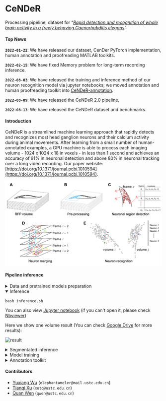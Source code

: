# CeNDeR

Processing pipeline, dataset for “[*Rapid detection and recognition of whole brain activity in a freely behaving Caenorhabditis elegans*](https://arxiv.org/abs/2109.10474)”

#### Top News

**`2022-01-22`**:  We have released our dataset, CenDer PyTorch implementation, human annotation and proofreading MATLAB toolkits.

**`2022-02-15`**:  We have fixed Memory problem for long-term recording inference.

**`2022-08-03`**:  We have released the training and inference method of our neuron recognition model via jupyter notebooks; we moved annotation and human proofreading toolkit into [CeNDeR-annotation](https://github.com/Wenlab/CeNDeR-annotation).

**`2022-08-09`**:  We have released the CeNDeR 2.0 pipeline.

**`2022-08-13`**:  We have released the CeNDeR dataset and benchmarks.


#### Introduction

CeNDeR is a streamlined machine learning approach that rapidly detects and recognizes most head ganglion neurons and their calcium activity during animal movements. After learning from a small number
of human-annotated examples, a GPU machine is able to process each imaging volume - 1024 x 1024 x 18 in voxels - in less than 1 second and achieves an accuracy of 91% in neuronal detection and above 80% in
neuronal tracking over a long video recording. Our paper website: [https://doi.org/10.1371/journal.pcbi.1010594](https://doi.org/10.1371/journal.pcbi.1010594).

![](figs/pipeline.png)

#### Pipeline inference

<details>
<summary> Data and pretrained models preparation </summary>

You can download dataset, pretrained models and CeNDeR system in [OSF](https://osf.io/v2b5n/).

</details>

<details open>
<summary> Inference </summary>

```shell
bash inference.sh
```


You can also view [Jupyter notebook](https://github.com/Wenlab/C.elegans-Neuron-Recognition-Algorithm/blob/master/inference.ipynb) (if you can't open it, please check [Nbviewer](https://nbviewer.org/github/Wenlab/CeNDeR/blob/main/inference.ipynb))

Here we show one volume result (You can check [Google Drive]( https://drive.google.com/drive/folders/1eLU61i9GbfhekJA_57qhqvfkICDNTcCs?usp=sharing) for more results):

![result](figs/result.png)
</details>


<details>
<summary> Segmentated inference </summary>

To improve accuracy, one should tune pre-processing results (e.g., *C. elegans* coordinate system).

1. Pre-processing stage inference

```shell
python inference.py --only-preprocessing --preprocessing-mode 6 --process-stack-root data/dataset/raw --save-preprocess-result-root data/dataset/proofreading
```

2. Using [LABELME](https://github.com/wkentaro/labelme) (version 4.5.7) to tune

```shell
labelme data/dataset/proofreading
```

3. Pipeline inference from modified *C. elegans* coordinate system:

```shell
python inference.py --load-preprocess-result-root data/dataset/proofreading --process-stack-root data/dataset/raw --json-store-root data/dataset_result
```

</details>

<details>
<summary> Model training </summary>

Detection training example:

```shell
python src/detection/det_train.py
```

Recognition training example:

```shell
# training in CeNDeR dataset
python src/benchmarks/datasets/fDNC.py --mode 0
python src/recognition/training/exps/e1.py
```

You can also view [Jupyter notebook](https://github.com/Wenlab/C.elegans-Neuron-Recognition-Algorithm/blob/master/recognition.ipynb) (if you can't open it, please check [Nbviewer](https://nbviewer.org/github/Wenlab/CeNDeR/blob/main/recognition.ipynb))

```shell
# training in NeRVE dataset
python src/benchmarks/datasets/fDNC.py --mode 1
python src/benchmarks/datasets/CeNDeR.py --mode 1
python src/recognition/training/exps/e2_wa_nerve.py
```

Check [TensorBoard](https://www.tensorflow.org/tensorboard) for training details.

```shell
tensorboard --logdir=tb_log
```

</details>



<details>
<summary> Annotation toolkit </summary>

[The toolkit](https://github.com/Wenlab/CeNDeR-annotation) can view and annotate whole brain imaging data.

</details>

#### Contributors

- [Yuxiang Wu](https://github.com/wuyxiquanquan) (`elephantameler@mail.ustc.edu.cn`)
- [Tianqi Xu](https://github.com/xutq) (`xutq@ustc.edu.cn`)
- [Quan Wen](https://github.com/wenquan) (`qwen@ustc.edu.cn`)

